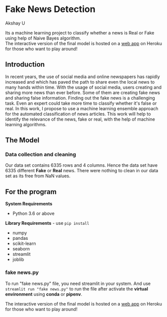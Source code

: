 # Fake News Detection

Akshay U

Its a machine learning project to classify whether a news is Real or Fake using help of Naive Bayes algorithm.<br>
The interactive version of the final model is hosted on a [web app](https://fakenewsdetectionapp.herokuapp.com/) on Heroku for those who want to play around!

## Introduction

In recent years, the use of social media and online newspapers has rapidly increased and which has paved the path to share even the local news to many hands within time. With the usage of social media, users creating and sharing more news than ever before. Some of them are creating fake news and sharing false information. Finding out the fake news is a challenging task. Even an expert could take more time to classify whether it's false or real. In this work, I propose to use a machine learning ensemble approach for the automated classification of news articles. This work will help to identify the relevance of the news, fake or real, with the help of machine learning algorithms.

## The Model
### Data collection and cleaning
Our data set contains 6335 rows and 4 columns. Hence the data set have 6335 different <b>Fake</b> or <b>Real</b> news. There were nothing to clean in our data set as its free from NaN values. 


## For the program

<b>System Requirements</b>
  + Python 3.6 or above

<b>Library Requirements</b> -
  use `pip install`
  + numpy
  + pandas
  + scikit-learn
  + seaborn
  + streamlit
  + joblib
  
### fake news.py
To run "fake news.py" file, you need streamlit in your system.
And use `streamlit run "fake news.py"` to run the file after activate the <b>virtual environment</b> using <b>conda</b> or <b>pipenv</b>.


The interactive version of the final model is hosted on a [web app](https://fakenewsdetectionapp.herokuapp.com/) on Heroku for those who want to play around!

